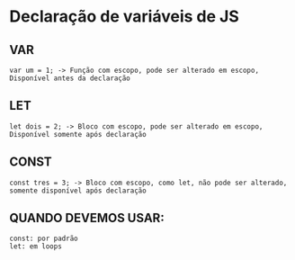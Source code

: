 # Declaração de variáveis de JS

## VAR    
    var um = 1; -> Função com escopo, pode ser alterado em escopo, Disponível antes da declaração
    
## LET
    let dois = 2; -> Bloco com escopo, pode ser alterado em escopo, Disponível somente após declaração

## CONST
    const tres = 3; -> Bloco com escopo, como let, não pode ser alterado, somente disponível após declaração

## QUANDO DEVEMOS USAR:
    const: por padrão
    let: em loops